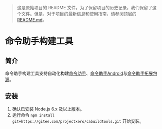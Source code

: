 > 这是原始项目的 README 文件，为了保留项目的历史记录，我们保留了这个文件。但是，对于项目的最新信息和使用指南，请参阅顶层的 [README.md](../README.md)。
# 命令助手构建工具
## 简介
命令助手构建工具支持自动化构建[命令助手](https://gitee.com/projectxero/ca)、[命令助手Android](https://gitee.com/projectxero/cadroid)与[命令助手拓展包源](https://gitee.com/projectxero/caclib)。

## 安装
1. 确认已安装 Node.js 6.x 及以上版本。
2. 运行命令 `npm install git+https://gitee.com/projectxero/cabuildtools.git` 开始安装。